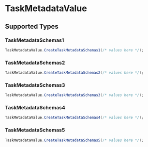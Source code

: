# TaskMetadataValue


## Supported Types

### TaskMetadataSchemas1

```csharp
TaskMetadataValue.CreateTaskMetadataSchemas1(/* values here */);
```

### TaskMetadataSchemas2

```csharp
TaskMetadataValue.CreateTaskMetadataSchemas2(/* values here */);
```

### TaskMetadataSchemas3

```csharp
TaskMetadataValue.CreateTaskMetadataSchemas3(/* values here */);
```

### TaskMetadataSchemas4

```csharp
TaskMetadataValue.CreateTaskMetadataSchemas4(/* values here */);
```

### TaskMetadataSchemas5

```csharp
TaskMetadataValue.CreateTaskMetadataSchemas5(/* values here */);
```
